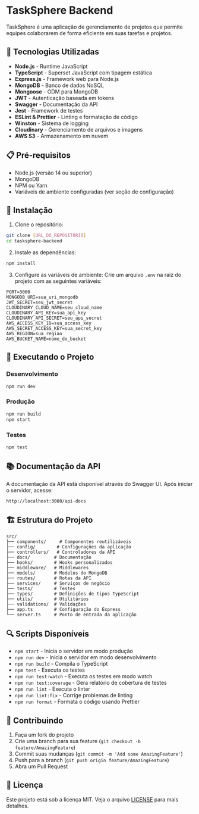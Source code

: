 # TaskSphere Backend

TaskSphere é uma aplicação de gerenciamento de projetos que permite equipes colaborarem de forma eficiente em suas tarefas e projetos.

## 🚀 Tecnologias Utilizadas

- **Node.js** - Runtime JavaScript
- **TypeScript** - Superset JavaScript com tipagem estática
- **Express.js** - Framework web para Node.js
- **MongoDB** - Banco de dados NoSQL
- **Mongoose** - ODM para MongoDB
- **JWT** - Autenticação baseada em tokens
- **Swagger** - Documentação da API
- **Jest** - Framework de testes
- **ESLint & Prettier** - Linting e formatação de código
- **Winston** - Sistema de logging
- **Cloudinary** - Gerenciamento de arquivos e imagens
- **AWS S3** - Armazenamento em nuvem

## 📋 Pré-requisitos

- Node.js (versão 14 ou superior)
- MongoDB
- NPM ou Yarn
- Variáveis de ambiente configuradas (ver seção de configuração)

## 🔧 Instalação

1. Clone o repositório:
```bash
git clone [URL_DO_REPOSITÓRIO]
cd tasksphere-backend
```

2. Instale as dependências:
```bash
npm install
```

3. Configure as variáveis de ambiente:
Crie um arquivo `.env` na raiz do projeto com as seguintes variáveis:
```env
PORT=3000
MONGODB_URI=sua_uri_mongodb
JWT_SECRET=seu_jwt_secret
CLOUDINARY_CLOUD_NAME=seu_cloud_name
CLOUDINARY_API_KEY=sua_api_key
CLOUDINARY_API_SECRET=seu_api_secret
AWS_ACCESS_KEY_ID=sua_access_key
AWS_SECRET_ACCESS_KEY=sua_secret_key
AWS_REGION=sua_regiao
AWS_BUCKET_NAME=nome_do_bucket
```

## 🚀 Executando o Projeto

### Desenvolvimento
```bash
npm run dev
```

### Produção
```bash
npm run build
npm start
```

### Testes
```bash
npm test
```

## 📚 Documentação da API

A documentação da API está disponível através do Swagger UI. Após iniciar o servidor, acesse:
```
http://localhost:3000/api-docs
```

## 🏗️ Estrutura do Projeto

```
src/
├── components/     # Componentes reutilizáveis
├── config/        # Configurações da aplicação
├── controllers/   # Controladores da API
├── docs/         # Documentação
├── hooks/        # Hooks personalizados
├── middleware/   # Middlewares
├── models/       # Modelos do MongoDB
├── routes/       # Rotas da API
├── services/     # Serviços de negócio
├── tests/        # Testes
├── types/        # Definições de tipos TypeScript
├── utils/        # Utilitários
├── validations/  # Validações
├── app.ts        # Configuração do Express
└── server.ts     # Ponto de entrada da aplicação
```

## 🔍 Scripts Disponíveis

- `npm start` - Inicia o servidor em modo produção
- `npm run dev` - Inicia o servidor em modo desenvolvimento
- `npm run build` - Compila o TypeScript
- `npm test` - Executa os testes
- `npm run test:watch` - Executa os testes em modo watch
- `npm run test:coverage` - Gera relatório de cobertura de testes
- `npm run lint` - Executa o linter
- `npm run lint:fix` - Corrige problemas de linting
- `npm run format` - Formata o código usando Prettier

## 🤝 Contribuindo

1. Faça um fork do projeto
2. Crie uma branch para sua feature (`git checkout -b feature/AmazingFeature`)
3. Commit suas mudanças (`git commit -m 'Add some AmazingFeature'`)
4. Push para a branch (`git push origin feature/AmazingFeature`)
5. Abra um Pull Request

## 📝 Licença

Este projeto está sob a licença MIT. Veja o arquivo [LICENSE](LICENSE) para mais detalhes. 
